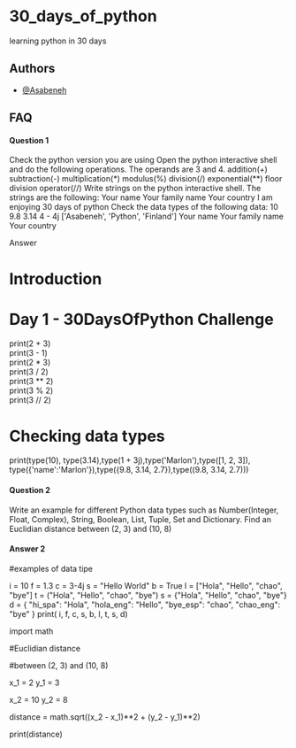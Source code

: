 # 30_days_of_python

learning python in 30 days


## Authors

- [@Asabeneh](https://github.com/Asabeneh)



## FAQ

#### Question 1

Check the python version you are using
Open the python interactive shell and do the following operations. The operands are 3 and 4.
addition(+)
subtraction(-)
multiplication(*)
modulus(%)
division(/)
exponential(**)
floor division operator(//)
Write strings on the python interactive shell. The strings are the following:
Your name
Your family name
Your country
I am enjoying 30 days of python
Check the data types of the following data:
10
9.8
3.14
4 - 4j
['Asabeneh', 'Python', 'Finland']
Your name
Your family name
Your country

Answer
# Introduction
# Day 1 - 30DaysOfPython Challenge

print(2 + 3)   
print(3 - 1)   
print(2 * 3)   
print(3 / 2)   
print(3 ** 2)  
print(3 % 2)   
print(3 // 2)  

# Checking data types

print(type(10), type(3.14),type(1 + 3j),type('Marlon'),type([1, 2, 3]), type({'name':'Marlon'}),type({9.8, 3.14, 2.7}),type((9.8, 3.14, 2.7)))


#### Question 2
Write an example for different Python data types such as Number(Integer, Float, Complex), String, Boolean, List, Tuple, Set and Dictionary.
Find an Euclidian distance between (2, 3) and (10, 8)

#### Answer 2

#examples of data tipe

i = 10
f = 1.3
c = 3-4j
s = "Hello World"
b = True
l = ["Hola", "Hello", "chao", "bye"]
t = ("Hola", "Hello", "chao", "bye")
s = {"Hola", "Hello", "chao", "bye"}
d = {
    "hi_spa": "Hola",
    "hola_eng": "Hello",
    "bye_esp": "chao",
    "chao_eng": "bye"
}
print( i, f, c, s, b, l, t, s, d)



import math


#Euclidian distance

#between (2, 3) and (10, 8)

x_1 = 2
y_1 = 3

x_2 = 10
y_2 = 8

distance = math.sqrt((x_2 - x_1)**2 + (y_2 - y_1)**2)

print(distance)


